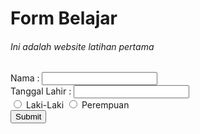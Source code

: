 <!DOCTYPE html>
  <html>
    <head>
      <tittle><h1><b>Form Belajar</b></h1></tittle>
      <body>
        <h6><i>Ini adalah website latihan pertama</i></h6>
        <form action="https://www.google.com/" method="SET">
          <label for="name">Nama :</label>
          <input id="name" type="text"/>
          <br>
          <label for="tanggal lahir">Tanggal Lahir :</label>
          <input id="date" type="tgl_lahir" />
          <br>
          <input type="radio" id="laki-laki" name="fav_language" value="Laki-Laki">
          <label for="html">Laki-Laki</label>
          <input type="radio" id="perempuan" name="fav_language" value="Perempuan">
          <label for="html">Perempuan</label><br>
          <input type="submit" value="Submit">
        </form>
      </body>
    </head>
  </html>
